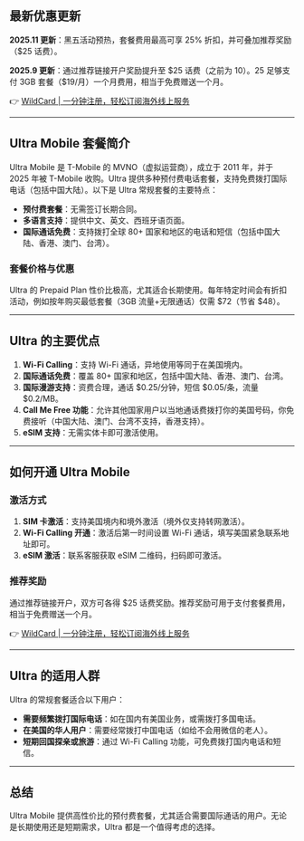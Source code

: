 ## 最新优惠更新
**2025.11 更新**：黑五活动预热，套餐费用最高可享 25% 折扣，并可叠加推荐奖励（$25 话费）。

**2025.9 更新**：通过推荐链接开户奖励提升至 $25 话费（之前为 $10）。$25 足够支付 3GB 套餐（$19/月）一个月费用，相当于免费赠送一个月。

👉 [WildCard | 一分钟注册，轻松订阅海外线上服务](https://bit.ly/bewildcard)

---

## Ultra Mobile 套餐简介
Ultra Mobile 是 T-Mobile 的 MVNO（虚拟运营商），成立于 2011 年，并于 2025 年被 T-Mobile 收购。Ultra 提供多种预付费电话套餐，支持免费拨打国际电话（包括中国大陆）。以下是 Ultra 常规套餐的主要特点：

- **预付费套餐**：无需签订长期合同。
- **多语言支持**：提供中文、英文、西班牙语页面。
- **国际通话免费**：支持拨打全球 80+ 国家和地区的电话和短信（包括中国大陆、香港、澳门、台湾）。

### 套餐价格与优惠
Ultra 的 Prepaid Plan 性价比极高，尤其适合长期使用。每年特定时间会有折扣活动，例如按年购买最低套餐（3GB 流量+无限通话）仅需 $72（节省 $48）。

---

## Ultra 的主要优点
1. **Wi-Fi Calling**：支持 Wi-Fi 通话，异地使用等同于在美国境内。
2. **国际通话免费**：覆盖 80+ 国家和地区，包括中国大陆、香港、澳门、台湾。
3. **国际漫游支持**：资费合理，通话 $0.25/分钟，短信 $0.05/条，流量 $0.2/MB。
4. **Call Me Free 功能**：允许其他国家用户以当地通话费拨打你的美国号码，你免费接听（中国大陆、澳门、台湾不支持，香港支持）。
5. **eSIM 支持**：无需实体卡即可激活使用。

---

## 如何开通 Ultra Mobile
### 激活方式
1. **SIM 卡激活**：支持美国境内和境外激活（境外仅支持转网激活）。
2. **Wi-Fi Calling 开通**：激活后第一时间设置 Wi-Fi 通话，填写美国紧急联系地址即可。
3. **eSIM 激活**：联系客服获取 eSIM 二维码，扫码即可激活。

### 推荐奖励
通过推荐链接开户，双方可各得 $25 话费奖励。推荐奖励可用于支付套餐费用，相当于免费赠送一个月。

👉 [WildCard | 一分钟注册，轻松订阅海外线上服务](https://bit.ly/bewildcard)

---

## Ultra 的适用人群
Ultra 的常规套餐适合以下用户：
- **需要频繁拨打国际电话**：如在国内有美国业务，或需拨打多国电话。
- **在美国的华人用户**：需要经常拨打中国电话（如给不会用微信的老人）。
- **短期回国探亲或旅游**：通过 Wi-Fi Calling 功能，可免费拨打国内电话和短信。

---

## 总结
Ultra Mobile 提供高性价比的预付费套餐，尤其适合需要国际通话的用户。无论是长期使用还是短期需求，Ultra 都是一个值得考虑的选择。